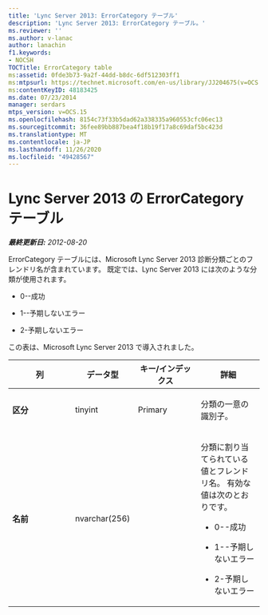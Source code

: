 ```yaml
---
title: 'Lync Server 2013: ErrorCategory テーブル'
description: 'Lync Server 2013: ErrorCategory テーブル。'
ms.reviewer: ''
ms.author: v-lanac
author: lanachin
f1.keywords:
- NOCSH
TOCTitle: ErrorCategory table
ms:assetid: 0fde3b73-9a2f-44dd-b8dc-6df512303ff1
ms:mtpsurl: https://technet.microsoft.com/en-us/library/JJ204675(v=OCS.15)
ms:contentKeyID: 48183425
ms.date: 07/23/2014
manager: serdars
mtps_version: v=OCS.15
ms.openlocfilehash: 8154c73f33b5dad62a338335a960553cfc06ec13
ms.sourcegitcommit: 36fee89bb887bea4f18b19f17a8c69daf5bc423d
ms.translationtype: MT
ms.contentlocale: ja-JP
ms.lasthandoff: 11/26/2020
ms.locfileid: "49428567"
---
```

# <a name="errorcategory-table-in-lync-server-2013"></a>Lync Server 2013 の ErrorCategory テーブル

<div data-xmlns="http://www.w3.org/1999/xhtml">

<div class="topic" data-xmlns="http://www.w3.org/1999/xhtml" data-msxsl="urn:schemas-microsoft-com:xslt" data-cs="https://msdn.microsoft.com/">

<div data-asp="https://msdn2.microsoft.com/asp">



</div>

<div id="mainSection">

<div id="mainBody">

<span> </span>

_**最終更新日:** 2012-08-20_

ErrorCategory テーブルには、Microsoft Lync Server 2013 診断分類ごとのフレンドリ名が含まれています。 既定では、Lync Server 2013 には次のような分類が使用されます。

  - 0--成功

  - 1--予期しないエラー

  - 2-予期しないエラー

この表は、Microsoft Lync Server 2013 で導入されました。


<table>
<colgroup>
<col style="width: 25%" />
<col style="width: 25%" />
<col style="width: 25%" />
<col style="width: 25%" />
</colgroup>
<thead>
<tr class="header">
<th>列</th>
<th>データ型</th>
<th>キー/インデックス</th>
<th>詳細</th>
</tr>
</thead>
<tbody>
<tr class="odd">
<td><p><strong>区分</strong></p></td>
<td><p>tinyint</p></td>
<td><p>Primary</p></td>
<td><p>分類の一意の識別子。</p></td>
</tr>
<tr class="even">
<td><p><strong>名前</strong></p></td>
<td><p>nvarchar(256)</p></td>
<td></td>
<td><p>分類に割り当てられている値とフレンドリ名。 有効な値は次のとおりです。</p>
<ul>
<li><p>0--成功</p></li>
<li><p>1--予期しないエラー</p></li>
<li><p>2-予期しないエラー</p></li>
</ul></td>
</tr>
</tbody>
</table>


</div>

<span> </span>

</div>

</div>

</div>

